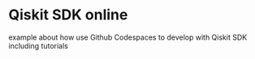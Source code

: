 # Qiskit SDK online

example about how use Github Codespaces to develop with Qiskit SDK including tutorials

